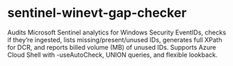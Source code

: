 # sentinel-winevt-gap-checker
Audits Microsoft Sentinel analytics for Windows Security EventIDs, checks if they’re ingested, lists missing/present/unused IDs, generates full XPath for DCR, and reports billed volume (MB) of unused IDs. Supports Azure Cloud Shell with -useAutoCheck, UNION queries, and flexible lookback.
